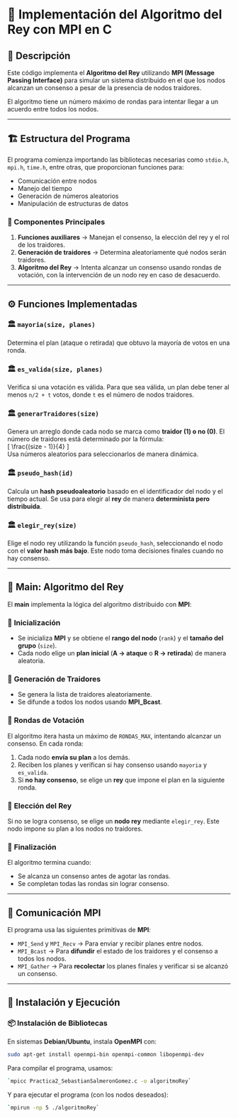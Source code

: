 # 🏰 Implementación del Algoritmo del Rey con MPI en C

## 📜 Descripción  

Este código implementa el **Algoritmo del Rey** utilizando **MPI (Message Passing Interface)** para simular un sistema distribuido en el que los nodos alcanzan un consenso a pesar de la presencia de nodos traidores.  

El algoritmo tiene un número máximo de rondas para intentar llegar a un acuerdo entre todos los nodos.  

---

## 🏗️ Estructura del Programa  

El programa comienza importando las bibliotecas necesarias como `stdio.h`, `mpi.h`, `time.h`, entre otras, que proporcionan funciones para:  
- Comunicación entre nodos  
- Manejo del tiempo  
- Generación de números aleatorios  
- Manipulación de estructuras de datos  

### 📌 Componentes Principales  

1. **Funciones auxiliares** → Manejan el consenso, la elección del rey y el rol de los traidores.  
2. **Generación de traidores** → Determina aleatoriamente qué nodos serán traidores.  
3. **Algoritmo del Rey** → Intenta alcanzar un consenso usando rondas de votación, con la intervención de un nodo rey en caso de desacuerdo.  

---

## ⚙️ Funciones Implementadas  

### 🏛️ `mayoria(size, planes)`  
Determina el plan (ataque o retirada) que obtuvo la mayoría de votos en una ronda.  

### 🏛️ `es_valida(size, planes)`  
Verifica si una votación es válida. Para que sea válida, un plan debe tener al menos `n/2 + t` votos, donde `t` es el número de nodos traidores.  

### 🏛️ `generarTraidores(size)`  
Genera un arreglo donde cada nodo se marca como **traidor (1) o no (0)**. El número de traidores está determinado por la fórmula:  
\[
\frac{(size - 1)}{4}
\]  
Usa números aleatorios para seleccionarlos de manera dinámica.  

### 🏛️ `pseudo_hash(id)`  
Calcula un **hash pseudoaleatorio** basado en el identificador del nodo y el tiempo actual. Se usa para elegir al **rey** de manera **determinista pero distribuida**.  

### 🏛️ `elegir_rey(size)`  
Elige el nodo rey utilizando la función `pseudo_hash`, seleccionando el nodo con el **valor hash más bajo**. Este nodo toma decisiones finales cuando no hay consenso.  

---

## 🎯 Main: Algoritmo del Rey  

El **main** implementa la lógica del algoritmo distribuido con **MPI**:  

### 🔹 **Inicialización**  
- Se inicializa **MPI** y se obtiene el **rango del nodo** (`rank`) y el **tamaño del grupo** (`size`).  
- Cada nodo elige un **plan inicial** (**A → ataque** o **R → retirada**) de manera aleatoria.  

### 🔹 **Generación de Traidores**  
- Se genera la lista de traidores aleatoriamente.  
- Se difunde a todos los nodos usando **MPI_Bcast**.  

### 🔹 **Rondas de Votación**  
El algoritmo itera hasta un máximo de `RONDAS_MAX`, intentando alcanzar un consenso. En cada ronda:  
1. Cada nodo **envía su plan** a los demás.  
2. Reciben los planes y verifican si hay consenso usando `mayoria` y `es_valida`.  
3. Si **no hay consenso**, se elige un **rey** que impone el plan en la siguiente ronda.  

### 🔹 **Elección del Rey**  
Si no se logra consenso, se elige un **nodo rey** mediante `elegir_rey`. Este nodo impone su plan a los nodos no traidores.  

### 🔹 **Finalización**  
El algoritmo termina cuando:  
- Se alcanza un consenso antes de agotar las rondas.  
- Se completan todas las rondas sin lograr consenso.  

---

## 📡 Comunicación MPI  

El programa usa las siguientes primitivas de **MPI**:  
- `MPI_Send` y `MPI_Recv` → Para enviar y recibir planes entre nodos.  
- `MPI_Bcast` → Para **difundir** el estado de los traidores y el consenso a todos los nodos.  
- `MPI_Gather` → Para **recolectar** los planes finales y verificar si se alcanzó un consenso.  

---

## 🚀 Instalación y Ejecución  

### 📦 Instalación de Bibliotecas  

En sistemas **Debian/Ubuntu**, instala **OpenMPI** con:  
```bash
sudo apt-get install openmpi-bin openmpi-common libopenmpi-dev
```

Para compilar el programa, usamos:
```bash
`mpicc Practica2_SebastianSalmeronGomez.c -o algoritmoRey`
```

Y para ejecutar el programa (con los nodos deseados):
```bash
`mpirun -np 5 ./algoritmoRey`
```

